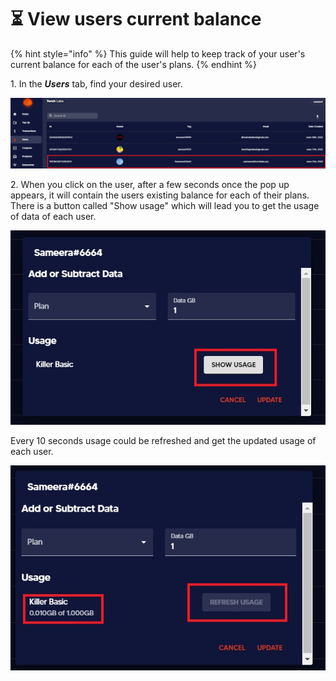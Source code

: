 # ⏳ View users current balance

{% hint style="info" %}
This guide will help to keep track of your user's current balance for each of the user's plans.
{% endhint %}

​1. In the _**Users**_ tab, find your desired user.

![](<../.gitbook/assets/3 (1).jpg>)

2\. When you click on the user, after a few seconds once the pop up appears, it will contain the users existing balance for each of their plans. There is a button called "Show usage" which will lead you to get the usage of data of each user.

![](<../.gitbook/assets/1 (4).jpg>)

Every 10 seconds usage could be refreshed and get the updated usage of each user.

![](<../.gitbook/assets/2 (1).jpg>)
